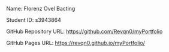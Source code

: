 Name: Florenz Ovel Bacting

Student ID: s3943864

GitHub Repository URL: https://github.com/Revqn0/myPortfolio

GitHub Pages URL: https://revqn0.github.io/myPortfolio/
